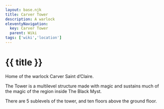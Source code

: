 ```yaml
---
layout: base.njk
title: Carver Tower
description: A warlock
eleventyNavigation:
  key: Carver Tower
  parent: Wiki
tags: ['wiki','location']    
---
```


# {{ title }}

Home of the warlock Carver Saint d’Claire.

The Tower is a multilevel structure made with magic and sustains much of the magic of the region inside The Black Myst.

There are 5 sublevels of the tower, and ten floors above the ground floor.